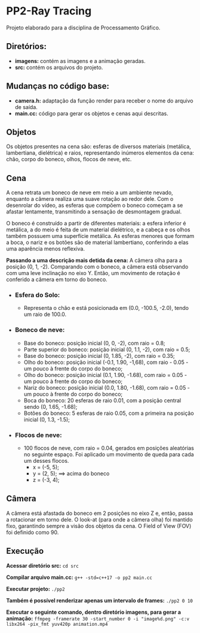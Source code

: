 # PP2-Ray Tracing
Projeto elaborado para a disciplina de Processamento Gráfico. 

## Diretórios:
- **imagens:** contém as imagens e a animação geradas.
- **src:** contém os arquivos do projeto.

## Mudanças no código base:
- **camera.h:** adaptação da função render para receber o nome do arquivo de saída.
- **main.cc:** código para gerar os objetos e cenas aqui descritas.

## Objetos
Os objetos presentes na cena são: esferas de diversos materiais (metálica, lambertiana, dielétrica) e raios, representando inúmeros elementos da cena: chão, corpo do boneco, olhos, flocos de neve, etc.

## Cena
A cena retrata um boneco de neve em meio a um ambiente nevado, enquanto a câmera realiza uma suave rotação ao redor dele. Com o desenrolar do vídeo, as esferas que compõem o boneco começam a se afastar lentamente, transmitindo a sensação de desmontagem gradual.

O boneco é construído a partir de diferentes materiais: a esfera inferior é metálica, a do meio é feita de um material dielétrico, e a cabeça e os olhos também possuem uma superfície metálica. As esferas menores que formam a boca, o nariz e os botões são de material lambertiano, conferindo a elas uma aparência menos reflexiva.

**Passando a uma descrição mais detida da cena:**
A câmera olha para a posição (0, 1, -2). Comparando com o boneco, a câmera está observando com uma leve inclinação no eixo Y. Então, um movimento de rotação é conferido a câmera em torno do boneco.

- ### Esfera do Solo:
   - Representa o chão e está posicionada em (0.0, -100.5, -2.0), tendo um raio de 100.0.

- ### Boneco de neve:
  - Base do boneco: posição inicial (0, 0, -2), com raio = 0.8;
  - Parte superior do boneco: posição inicial (0, 1.1, -2), com raio = 0.5;
  - Base do boneco: posição inicial (0, 1.85, -2), com raio = 0.35;
  - Olho do boneco: posição inicial (-0.1, 1.90, -1,68), com raio - 0.05 - um pouco à frente do corpo do boneco;
  - Olho do boneco: posição inicial (0.1, 1.90, -1.68), com raio = 0.05 - um pouco à frente do corpo do boneco;
  - Nariz do boneco: posição inicial (0.0, 1.80, -1.68), com raio = 0.05 - um pouco à frente do corpo do boneco;
  - Boca do boneco: 20 esferas de raio 0.01, com a posição central sendo (0, 1.65, -1.68);
  - Botões do boneco: 5 esferas de raio 0.05, com a primeira na posição inicial (0, 1.3, -1.5);

- ### Flocos de neve:
  - 100 flocos de neve, com raio = 0.04, gerados em posições aleatórias no seguinte espaço. Foi aplicado um movimento de queda para cada um desses flocos.
    - x = (-5, 5);
    - y = (2, 5); ==> acima do boneco
    - z = (-3, 4);

## Câmera
A câmera está afastada do boneco em 2 posições no eixo Z e, então, passa a rotacionar em torno dele. O look-at (para onde a câmera olha) foi mantido fixo, garantindo sempre a visão dos objetos da cena. O Field of View (FOV) foi definido como 90. 

## Execução
**Acessar diretório src:**
```cd src ```

**Compilar arquivo main.cc:**
```g++ -std=c++17 -o pp2 main.cc```

**Executar projeto:**
```./pp2```

**Também é possível renderizar apenas um intervalo de frames:**
```./pp2 0 10```

**Executar o seguinte comando, dentro diretório imagens, para gerar a animação:**
```ffmpeg -framerate 30 -start_number 0 -i "image%d.png" -c:v libx264 -pix_fmt yuv420p animation.mp4```
